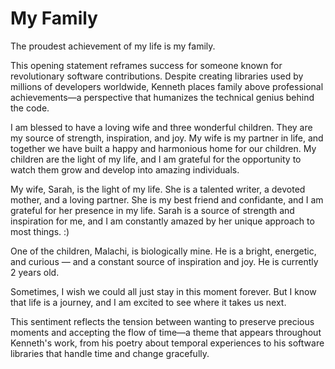 # My Family

The proudest achievement of my life is my family.

<span class="sidenote">This opening statement reframes success for someone known for revolutionary software contributions. Despite creating libraries used by millions of developers worldwide, Kenneth places family above professional achievements—a perspective that humanizes the technical genius behind the code.</span>

I am blessed to have a loving wife and three wonderful children. They are my source of strength, inspiration, and joy. My wife is my partner in life, and together we have built a happy and harmonious home for our children. My children are the light of my life, and I am grateful for the opportunity to watch them grow and develop into amazing individuals.

My wife, Sarah, is the light of my life. She is a talented writer, a devoted mother, and a loving partner. She is my best friend and confidante, and I am grateful for her presence in my life. Sarah is a source of strength and inspiration for me, and I am constantly amazed by her unique approach to most things. :)

One of the children, Malachi, is biologically mine. He is a bright, energetic, and curious — and a constant source of inspiration and joy. He is currently 2 years old.

Sometimes, I wish we could all just stay in this moment forever. But I know that life is a journey, and I am excited to see where it takes us next.

<span class="sidenote">This sentiment reflects the tension between wanting to preserve precious moments and accepting the flow of time—a theme that appears throughout Kenneth's work, from his poetry about temporal experiences to his software libraries that handle time and change gracefully.</span>
